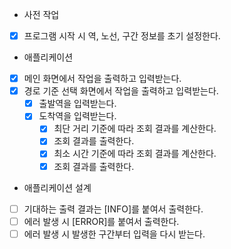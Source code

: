 - 사전 작업
* [x] 프로그램 시작 시 역, 노선, 구간 정보를 초기 설정한다.

- 애플리케이션
* [x] 메인 화면에서 작업을 출력하고 입력받는다.
* [x] 경로 기준 선택 화면에서 작업을 출력하고 입력받는다.
  * [x] 출발역을 입력받는다.
  * [x] 도착역을 입력받는다.
    * [x] 최단 거리 기준에 따라 조회 결과를 계산한다.
    * [x] 조회 결과를 출력한다.
    * [x] 최소 시간 기준에 따라 조회 결과를 계산한다.
    * [x] 조회 결과를 출력한다.

- 애플리케이션 설계
* [ ] 기대하는 출력 결과는 [INFO]를 붙여서 출력한다.
* [ ] 에러 발생 시 [ERROR]를 붙여서 출력한다.
* [ ] 에러 발생 시 발생한 구간부터 입력을 다시 받는다.